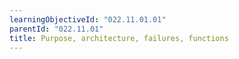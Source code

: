 ```yaml
---
learningObjectiveId: "022.11.01.01"
parentId: "022.11.01"
title: Purpose, architecture, failures, functions
---
```

